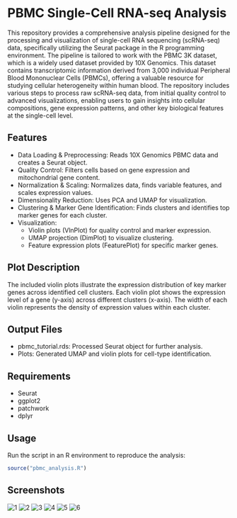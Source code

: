 # PBMC Single-Cell RNA-seq Analysis

This repository provides a comprehensive analysis pipeline designed for the processing and visualization of single-cell RNA sequencing (scRNA-seq) data, specifically utilizing the Seurat package in the R programming environment. The pipeline is tailored to work with the PBMC 3K dataset, which is a widely used dataset provided by 10X Genomics. This dataset contains transcriptomic information derived from 3,000 individual Peripheral Blood Mononuclear Cells (PBMCs), offering a valuable resource for studying cellular heterogeneity within human blood. The repository includes various steps to process raw scRNA-seq data, from initial quality control to advanced visualizations, enabling users to gain insights into cellular compositions, gene expression patterns, and other key biological features at the single-cell level.

## Features
- Data Loading & Preprocessing: Reads 10X Genomics PBMC data and creates a Seurat object.
- Quality Control: Filters cells based on gene expression and mitochondrial gene content.
- Normalization & Scaling: Normalizes data, finds variable features, and scales expression values.
- Dimensionality Reduction: Uses PCA and UMAP for visualization.
- Clustering & Marker Gene Identification: Finds clusters and identifies top marker genes for each cluster.
- Visualization:
   - Violin plots (VlnPlot) for quality control and marker expression.
   - UMAP projection (DimPlot) to visualize clustering.
   - Feature expression plots (FeaturePlot) for specific marker genes.

## Plot Description
The included violin plots illustrate the expression distribution of key marker genes across identified cell clusters. Each violin plot shows the expression level of a gene (y-axis) across different clusters (x-axis). The width of each violin represents the density of expression values within each cluster.

## Output Files

- pbmc_tutorial.rds: Processed Seurat object for further analysis.
- Plots: Generated UMAP and violin plots for cell-type identification.

## Requirements

- Seurat
- ggplot2
- patchwork
- dplyr

## Usage
Run the script in an R environment to reproduce the analysis:

```r
source("pbmc_analysis.R")
```

## Screenshots
![1](https://github.com/user-attachments/assets/47abdb4b-e26a-4985-8519-90d2fbba0f66)
![2](https://github.com/user-attachments/assets/a6b1dbab-3c15-4a21-8293-00fa9bc34b66)
![3](https://github.com/user-attachments/assets/5d837ba6-8ea8-44e6-9354-89bbf6370c96)
![4](https://github.com/user-attachments/assets/74b86de1-3a00-48bd-9189-0697fc72e42e)
![5](https://github.com/user-attachments/assets/77f6b3dc-8187-4809-a59b-307cf75dbad9)
![6](https://github.com/user-attachments/assets/82d9372b-c0a1-47a5-b97b-f906adfbd904)

